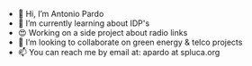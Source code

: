 - 👋 Hi, I’m Antonio Pardo
- 👀 I’m currently learning about IDP's
- 😍 Working on a side project about radio links
- 💞️ I’m looking to collaborate on green energy & telco projects
- 📫 You can reach me by email at: apardo at spluca.org

<!---
antpard/antpard is a ✨ special ✨ repository because its `README.md` (this file) appears on your GitHub profile.
You can click the Preview link to take a look at your changes.
--->

